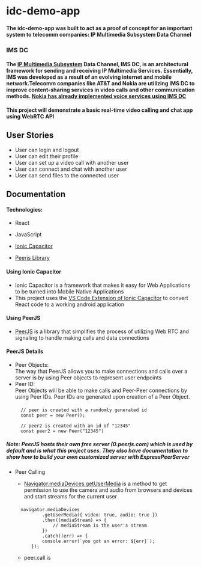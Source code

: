 # idc-demo-app

#### The idc-demo-app was built to act as a proof of concept for an important system to telecomm companies: IP Multimedia Subsystem Data Channel

### IMS DC
#### The [IP Multimedia Subsystem](https://en.wikipedia.org/wiki/IP_Multimedia_Subsystem) Data Channel, IMS DC, is an architectural framework for sending and receiving IP Multimedia Services. Essentially, IMS was developed as a result of an evolving internet and mobile network.Telecomm companies like AT&T and Nokia are utilizing IMS DC to improve content-sharing services in video calls and other communication methods. [Nokia has already implemented voice services using IMS DC ](https://www.nokia.com/networks/core-networks/voice-over-5g-vo5g-core/?did=d00000000608&gad=1&gclid=CjwKCAjwtuOlBhBREiwA7agf1ua9vjPst5A9j5dytJGJd8K0H2MAnHCWpYoFofSxFZSfRhNJYXcs6RoCpwMQAvD_BwE) 
#### This project will demonstrate a basic real-time video calling and chat app using WebRTC API

## User Stories
* User can login and logout
* User can edit their profile
* User can set up a video call with another user
* User can connect and chat with another user
* User can send files to the connected user

## Documentation
#### Technologies: 
* React
* JavaScript
* [Ionic Capacitor](https://capacitorjs.com/) 

* [Peerjs Library](https://peerjs.com/)

#### Using Ionic Capacitor
* Ionic Capacitor is a framework that makes it easy for Web Applications to be turned into Mobile Native Applications
* This project uses the [VS Code Extension of Ionic Capacitor](https://capacitorjs.com/docs/getting-started/vscode-extension#:~:text=Using%20the%20Ionic%2FCapacitor%20VS,on%20the%20Visual%20Studio%20Marketplace.) to convert React code to a working android application
#### Using PeerJS
* [PeerJS](https://peerjs.com/docs/#start) is a library that simplifies the process of utilizing Web RTC and signaling to handle making calls and data connections
#### PeerJS Details
* Peer Objects: <br/> The way that PeerJS allows you to make connections and calls over a server is by using Peer objects to represent user endpoints
* Peer ID: <br/> Peer Objects will be able to make calls and Peer-Peer connections by using Peer IDs. Peer IDs are generated upon creation of a Peer Object.
    ####  
        // peer is created with a randomly generated id
        const peer = new Peer();
        
        // peer2 is created with an id of "12345"  
        const peer2 = new Peer("12345")

##### Note: PeerJS hosts their own free server (0.peerjs.com) which is used by default and is what this project uses. They also have documentation to show how to build your own customized server with ExpressPeerServer

* Peer Calling
    * [Navigator.mediaDevices.getUserMedia](https://developer.mozilla.org/en-US/docs/Web/API/MediaDevices/getUserMedia) is a method to get permission to use the camera and audio from browsers and devices and start streams for the current user

    ####
        navigator.mediaDevices
                .getUserMedia({ video: true, audio: true })
                .then((mediaStream) => {
                    // mediaStream is the user's stream   
                })
                .catch((err) => {
                console.error(`you got an error: ${err}`);
            });

    * peer.call is 